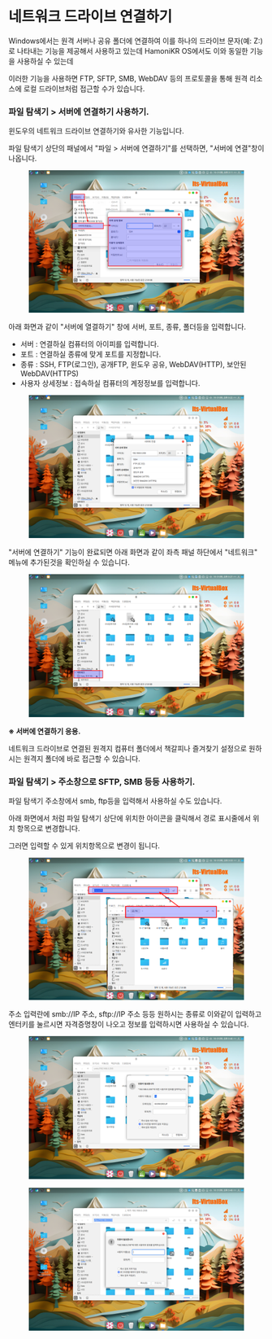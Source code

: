 # 네트워크 드라이브 연결하기

Windows에서는 원격 서버나 공유 폴더에 연결하여 이를 하나의 드라이브 문자(예: Z:)로 나타내는 기능을 제공해서 사용하고 있는데 HamoniKR OS에서도 이와 동일한 기능을 사용하실 수 있는데

이러한 기능을 사용하면 FTP, SFTP, SMB, WebDAV 등의 프로토콜을 통해 원격 리소스에 로컬 드라이브처럼 접근할 수가 있습니다.&#x20;





### 파일 탐색기 > 서버에 연결하기 사용하기.

윈도우의 네트워크 드라이브 연결하기와 유사한 기능입니다.&#x20;

파일 탐색기 상단의 패널에서  "파일 > 서버에 연결하기"를 선택하면, "서버에 연결"창이 나옵니다.&#x20;

<figure><img src="../../.gitbook/assets/image (513).png" alt=""><figcaption></figcaption></figure>

아래 화면과 같이 "서버에 열결하기" 창에 서버, 포트, 종류, 폴더등을 입력합니다.&#x20;

* 서버 : 연결하실 컴퓨터의 아이피를 입력합니다.
* 포트 : 연결하실 종류에 맞게 포트를 지정합니다.&#x20;
* 종류 : SSH, FTP(로그인), 공개FTP, 윈도우 공유, WebDAV(HTTP), 보안된 WebDAV(HTTPS)
* 사용자 상세정보 : 접속하실 컴퓨터의 계정정보를 입력합니다.&#x20;

<figure><img src="../../.gitbook/assets/qq3 (2).png" alt=""><figcaption></figcaption></figure>

"서버에 연결하기" 기능이 완료되면 아래 화면과 같이 좌측 패널 하단에서 "네트워크" 메뉴에 추가된것을 확인하실 수 있습니다.&#x20;

<figure><img src="../../.gitbook/assets/image (514).png" alt=""><figcaption></figcaption></figure>

**※ 서버에 연결하기 응용.**

네트워크 드라이브로 연결된 원격지 컴퓨터 폴더에서 책갈피나 즐겨찾기 설정으로  원하시는 원격지 폴더에 바로 접근할 수 있습니다.&#x20;

###

### 파일 탐색기 > 주소창으로 SFTP, SMB 등등 사용하기.



파일 탐색기 주소창에서 smb, ftp등을 입력해서 사용하실 수도 있습니다.&#x20;

아래 화면에서 처럼 파일 탐색기 상단에 위치한 아이콘을 클릭해서 경로 표시줄에서 위치 항목으로 변경합니다.&#x20;

그러면 입력할 수 있게 위치항목으로 변경이 됩니다.

<figure><img src="../../.gitbook/assets/image (515).png" alt=""><figcaption></figcaption></figure>

주소 입력란에 smb://IP 주소, sftp://IP 주소 등등 원하시는 종류로 이와같이 입력하고 엔터키를 눌르시면 자격증명창이 나오고 정보를 입력하시면 사용하실 수 있습니다.&#x20;

<figure><img src="../../.gitbook/assets/4 (18).png" alt=""><figcaption></figcaption></figure>

<figure><img src="../../.gitbook/assets/5 (14).png" alt=""><figcaption></figcaption></figure>
